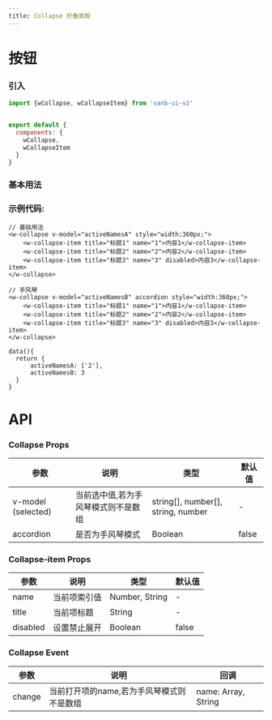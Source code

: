 ```yaml
---
title: Collapse 折叠面板
---
```

# 按钮

### 引入
```js
import {wCollapse, wCollapseItem} from 'vanb-ui-v2'


export default {
  components: {
    wCollapse,
    wCollapseItem
  }
}
```

### 基本用法

<ClientOnly>
  <collapse-demo-1></collapse-demo-1>
</ClientOnly>

### 示例代码:

```vue
// 基础用法
<w-collapse v-model="activeNamesA" style="width:360px;">
    <w-collapse-item title="标题1" name="1">内容1</w-collapse-item>
    <w-collapse-item title="标题2" name="2">内容2</w-collapse-item>
    <w-collapse-item title="标题3" name="3" disabled>内容3</w-collapse-item>
</w-collapse>

// 手风琴
<w-collapse v-model="activeNamesB" accordion style="width:360px;">
    <w-collapse-item title="标题1" name="1">内容1</w-collapse-item>
    <w-collapse-item title="标题2" name="2">内容2</w-collapse-item>
    <w-collapse-item title="标题3" name="3" disabled>内容3</w-collapse-item>
</w-collapse>

data(){
  return {
      activeNamesA: ['2'],
      activeNamesB: 3
  }
}
```

# API
### Collapse Props

参数 | 说明 | 类型 | 默认值
--- | --- | --- | ---
v-model (selected) | 当前选中值,若为手风琴模式则不是数组 | string[], number[], string, number | -
accordion | 是否为手风琴模式 | Boolean | false

### Collapse-item Props

参数 | 说明 | 类型 | 默认值
--- | --- | --- | ---
name | 当前项索引值 | Number, String | -
title | 当前项标题 | String | -
disabled | 设置禁止展开 | Boolean | false

### Collapse Event
参数 | 说明 | 回调
--- | --- | ---
change | 当前打开项的name,若为手风琴模式则不是数组 | name: Array, String
